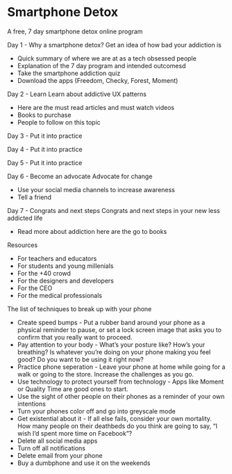 # Smartphone Detox
A free, 7 day smartphone detox online program

Day 1 - Why a smartphone detox?
Get an idea of how bad your addiction is
- Quick summary of where we are at as a tech obsessed people
- Explanation of the 7 day program and intended outcomesd
- Take the smartphone addiction quiz
- Download the apps (Freedom, Checky, Forest, Moment)

Day 2 - Learn
Learn about addictive UX patterns
- Here are the must read articles and must watch videos
- Books to purchase
- People to follow on this topic

Day 3 - Put it into practice

Day 4 - Put it into practice

Day 5 - Put it into practice

Day 6 - Become an advocate
Advocate for change
- Use your social media channels to increase awareness
- Tell a friend

Day 7 - Congrats and next steps
Congrats and next steps in your new less addicted life
- Read more about addiction here are the go to books

Resources
- For teachers and educators
- For students and young millenials
- For the +40 crowd
- For the designers and developers
- For the CEO
- For the medical professionals

The list of techniques to break up with your phone
- Create speed bumps - Put a rubber band around your phone as a physical reminder to pause, or set a lock screen image that asks you to confirm that you really want to proceed.
- Pay attention to your body - What’s your posture like? How’s your breathing? Is whatever you’re doing on your phone making you feel good? Do you want to be using it right now?
- Practice phone seperation - Leave your phone at home while going for a walk or going to the store. Increase the challenges as you go.
- Use technology to protect yourself from technology - Apps like Moment or Quality Time are good ones to start. 
- Use the sight of other people on their phones as a reminder of your own intentions
- Turn your phones color off and go into greyscale mode
- Get existential about it - If all else fails, consider your own mortality. How many people on their deathbeds do you think are going to say, “I wish I’d spent more time on Facebook”?
- Delete all social media apps
- Turn off all notifications
- Delete email from your phone
- Buy a dumbphone and use it on the weekends
